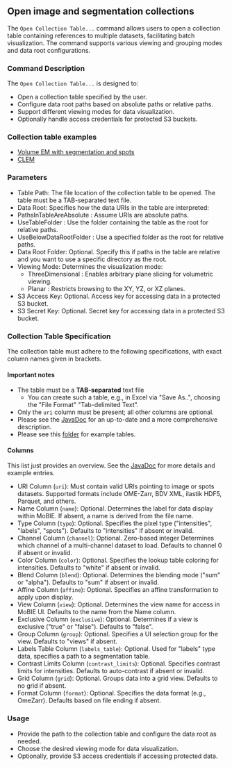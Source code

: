 ## Open image and segmentation collections

The `Open Collection Table...` command allows users to open a collection table containing references to multiple datasets, facilitating batch visualization. The command supports various viewing and grouping modes and data root configurations.

### Command Description

The `Open Collection Table...` is designed to:

- Open a collection table specified by the user.
- Configure data root paths based on absolute paths or relative paths.
- Support different viewing modes for data visualization.
- Optionally handle access credentials for protected S3 buckets.

### Collection table examples

- [Volume EM with segmentation and spots]()
- [CLEM](https://docs.google.com/spreadsheets/d/1d_khb5P-z1SHu09SHSS7HV0PmN_VK9ZkMKDuqF52KRg/edit?usp=sharing)

### Parameters

- Table Path: The file location of the collection table to be opened. The table must be a TAB-separated text file.
- Data Root: Specifies how the data URIs in the table are interpreted:
-  PathsInTableAreAbsolute : Assume URIs are absolute paths.
-  UseTableFolder : Use the folder containing the table as the root for relative paths.
-  UseBelowDataRootFolder : Use a specified folder as the root for relative paths.
- Data Root Folder: Optional. Specify this if paths in the table are relative and you want to use a specific directory as the root.
- Viewing Mode: Determines the visualization mode:
  - ThreeDimensional : Enables arbitrary plane slicing for volumetric viewing.
  - Planar : Restricts browsing to the XY, YZ, or XZ planes.
- S3 Access Key: Optional. Access key for accessing data in a protected S3 bucket.
- S3 Secret Key: Optional. Secret key for accessing data in a protected S3 bucket.

### Collection Table Specification

The collection table must adhere to the following specifications, with exact column names given in brackets. 

#### Important notes

- The table must be a **TAB-separated** text file
  - You can create such a table, e.g., in Excel via "Save As..", choosing the "File Format" "Tab-delimited Text".
- Only the `uri` column must be present; all other columns are optional.
- Please see the [JavaDoc](https://github.com/mobie/mobie-viewer-fiji/blob/main/src/main/java/org/embl/mobie/lib/table/columns/CollectionTableConstants.java) for an up-to-date and a more comprehensive description.
- Please see this [folder](https://github.com/mobie/mobie-viewer-fiji/tree/main/src/test/resources/collections) for example tables.

#### Columns

This list just provides an overview. See the [JavaDoc](https://github.com/mobie/mobie-viewer-fiji/blob/main/src/main/java/org/embl/mobie/lib/table/columns/CollectionTableConstants.java) for more details and example entries.

- URI Column (`uri`): Must contain valid URIs pointing to image or spots datasets. Supported formats include OME-Zarr, BDV XML, ilastik HDF5, Parquet, and others.
- Name Column (`name`): Optional. Determines the label for data display within MoBIE. If absent, a name is derived  from the file name.
- Type Column (`type`): Optional. Specifies the pixel type ("intensities", "labels", "spots"). Defaults to "intensities" if absent or invalid.
- Channel Column (`channel`): Optional. Zero-based integer Determines which channel of a multi-channel dataset to load. Defaults to channel 0 if absent or invalid.
- Color Column (`color`): Optional. Specifies the lookup table coloring for intensities. Defaults to "white" if absent or invalid.
- Blend Column (`blend`): Optional. Determines the blending mode ("sum" or "alpha"). Defaults to "sum" if absent or invalid.
- Affine Column (`affine`): Optional. Specifies an affine transformation to apply upon display.
- View Column (`view`): Optional. Determines the view name for access in MoBIE UI. Defaults to the name from the Name column.
- Exclusive Column (`exclusive`): Optional. Determines if a view is exclusive ("true" or "false"). Defaults to "false".
- Group Column (`group`): Optional. Specifies a UI selection group for the view. Defaults to "views" if absent.
- Labels Table Column (`labels_table`): Optional. Used for "labels" type data, specifies a path to a segmentation table.
- Contrast Limits Column (`contrast_limits`): Optional. Specifies contrast limits for intensities. Defaults to auto-contrast if absent or invalid.
- Grid Column (`grid`): Optional. Groups data into a grid view. Defaults to no grid if absent.
- Format Column (`format`): Optional. Specifies the data format (e.g., OmeZarr). Defaults based on file ending if absent.

### Usage

- Provide the path to the collection table and configure the data root as needed.
- Choose the desired viewing mode for data visualization.
- Optionally, provide S3 access credentials if accessing protected data.

